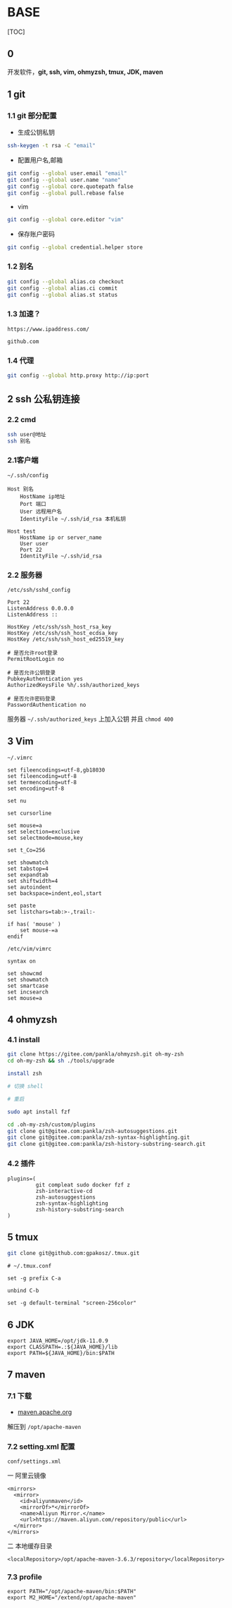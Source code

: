 # BASE

[TOC]

## 0

开发软件，**git, ssh, vim, ohmyzsh, tmux, JDK, maven**

## 1 git

### 1.1 git 部分配置

- 生成公钥私钥

```bash
ssh-keygen -t rsa -C "email"
```

- 配置用户名,邮箱

```bash
git config --global user.email "email"
git config --global user.name "name"
git config --global core.quotepath false
git config --global pull.rebase false
```

- vim

```bash
git config --global core.editor "vim"
```

- 保存账户密码

```bash
git config --global credential.helper store
```

### 1.2 别名

```bash
git config --global alias.co checkout
git config --global alias.ci commit
git config --global alias.st status
```

### 1.3 加速？

```text
https://www.ipaddress.com/

github.com
```

### 1.4 代理

```bash
git config --global http.proxy http://ip:port
```

## 2 ssh 公私钥连接

### 2.2 cmd

```bash
ssh user@地址
ssh 别名
```

### 2.1客户端

`~/.ssh/config`

```text
Host 别名
    HostName ip地址
    Port 端口
    User 远程用户名
    IdentityFile ~/.ssh/id_rsa 本机私钥
```

```text
Host test
    HostName ip or server_name
    User user
    Port 22
    IdentityFile ~/.ssh/id_rsa
```

### 2.2 服务器

`/etc/ssh/sshd_config`

```text
Port 22
ListenAddress 0.0.0.0
ListenAddress ::

HostKey /etc/ssh/ssh_host_rsa_key
HostKey /etc/ssh/ssh_host_ecdsa_key
HostKey /etc/ssh/ssh_host_ed25519_key

# 是否允许root登录
PermitRootLogin no

# 是否允许公钥登录
PubkeyAuthentication yes
AuthorizedKeysFile %h/.ssh/authorized_keys

# 是否允许密码登录
PasswordAuthentication no
```

服务器 `~/.ssh/authorized_keys` 上加入公钥 并且 `chmod 400`

## 3 Vim

`~/.vimrc`

```text
set fileencodings=utf-8,gb18030
set fileencoding=utf-8
set termencoding=utf-8
set encoding=utf-8

set nu

set cursorline

set mouse=a
set selection=exclusive
set selectmode=mouse,key

set t_Co=256

set showmatch
set tabstop=4
set expandtab
set shiftwidth=4
set autoindent
set backspace=indent,eol,start

set paste
set listchars=tab:>-,trail:-

if has( 'mouse' )
    set mouse-=a
endif
```

`/etc/vim/vimrc`

```text
syntax on

set showcmd
set showmatch
set smartcase
set incsearch
set mouse=a
```

## 4 ohmyzsh

### 4.1 install

```bash
git clone https://gitee.com/pankla/ohmyzsh.git oh-my-zsh
cd oh-my-zsh && sh ./tools/upgrade

install zsh

# 切换 shell

# 重启

sudo apt install fzf

cd .oh-my-zsh/custom/plugins
git clone git@gitee.com:pankla/zsh-autosuggestions.git
git clone git@gitee.com:pankla/zsh-syntax-highlighting.git
git clone git@gitee.com:pankla/zsh-history-substring-search.git
```

### 4.2 插件

```text
plugins=(
         git compleat sudo docker fzf z 
         zsh-interactive-cd 
         zsh-autosuggestions 
         zsh-syntax-highlighting 
         zsh-history-substring-search
)
```

## 5 tmux

```bash
git clone git@github.com:gpakosz/.tmux.git
```

```text
# ~/.tmux.conf

set -g prefix C-a

unbind C-b

set -g default-terminal "screen-256color"
```

## 6 JDK

```text
export JAVA_HOME=/opt/jdk-11.0.9
export CLASSPATH=.:${JAVA_HOME}/lib
export PATH=${JAVA_HOME}/bin:$PATH
```

## 7 maven

### 7.1 下载

- [maven.apache.org](http://maven.apache.org/download.cgi)

解压到 `/opt/apache-maven`

### 7.2 setting.xml 配置

`conf/settings.xml`

一 阿里云镜像

```text
<mirrors>
  <mirror>
    <id>aliyunmaven</id>
    <mirrorOf>*</mirrorOf>
    <name>Aliyun Mirror.</name>
    <url>https://maven.aliyun.com/repository/public</url>
  </mirror>
</mirrors>
```

二 本地缓存目录

```text
<localRepository>/opt/apache-maven-3.6.3/repository</localRepository>
```

### 7.3 profile

```text
export PATH="/opt/apache-maven/bin:$PATH"
export M2_HOME="/extend/opt/apache-maven"
```
